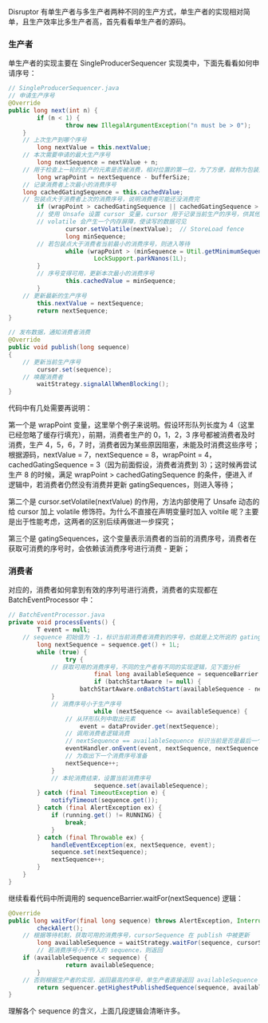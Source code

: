 Disruptor 有单生产者与多生产者两种不同的生产方式，单生产者的实现相对简单，且生产效率比多生产者高，首先看看单生产者的源码。

### 生产者

单生产者的实现主要在 SingleProducerSequencer 实现类中，下面先看看如何申请序号：

```java
// SingleProducerSequencer.java
// 申请生产序号
@Override
public long next(int n) {
		if (n < 1) {
				throw new IllegalArgumentException("n must be > 0");
    }
  	// 上次生产到哪个序号
		long nextValue = this.nextValue;
  	// 本次需要申请的最大生产序号
		long nextSequence = nextValue + n;
  	// 用于检查上一轮的生产的元素是否被消费，相对位置的第一位，为了方便，就称为包装点（上一轮最小的生产点序号）
		long wrapPoint = nextSequence - bufferSize;
  	// 记录消费者上次最小的消费序号
    long cachedGatingSequence = this.cachedValue;
  	// 包装点大于消费者上次的消费序号，说明消费者可能还没消费完
		if (wrapPoint > cachedGatingSequence || cachedGatingSequence > nextValue) {
      	// 使用 Unsafe 设置 cursor 变量，cursor 用于记录当前生产的序号，供其他 API 使用
      	// volatile 会产生一个内存屏障，使读写的数据可见
 				cursor.setVolatile(nextValue);  // StoreLoad fence
				long minSequence;
      	// 若包装点大于消费者当前最小的消费序号，则进入等待
				while (wrapPoint > (minSequence = Util.getMinimumSequence(gatingSequences, nextValue))) {
						LockSupport.parkNanos(1L); 
        }
      	// 序号变得可用，更新本次最小的消费序号
				this.cachedValue = minSequence;
		}
  	// 更新最新的生产序号
		this.nextValue = nextSequence;
		return nextSequence;
}

// 发布数据，通知消费者消费
@Override
public void publish(long sequence)
{
  	// 更新当前生产序号
		cursor.set(sequence);
  	// 唤醒消费者
		waitStrategy.signalAllWhenBlocking();
}
```

代码中有几处需要再说明：

第一个是 wrapPoint 变量，这里举个例子来说明。假设环形队列长度为 4（这里已经忽略了缓存行填充），前期，消费者生产的 0，1，2，3 序号都被消费者及时消费，生产 4，5，6，7 时，消费者因为某些原因阻塞，未能及时消费这些序号；根据源码，nextValue = 7，nextSequence = 8，wrapPoint = 4，cachedGatingSequence = 3（因为前面假设，消费者消费到 3）；这时候再尝试生产 8 的时候，满足 wrapPoint > cachedGatingSequence 的条件，便进入 if 逻辑中，若消费者仍然没有消费并更新 gatingSequences，则进入等待；

第二个是 cursor.setVolatile(nextValue) 的作用，方法内部使用了 Unsafe 动态的给 cursor 加上 volatile 修饰符。为什么不直接在声明变量时加入 voltile 呢？主要是出于性能考虑，这两者的区别后续再做进一步探究；

第三个是 gatingSequences，这个变量表示消费者的当前的消费序号，消费者在获取可消费的序号时，会依赖该消费序号进行消费 - 更新；

### 消费者

对应的，消费者如何拿到有效的序列号进行消费，消费者的实现都在 BatchEventProcessor 中：

```java
// BatchEventProcessor.java
private void processEvents() {
		T event = null;
  	// sequence 初始值为 -1，标识当前消费者消费到的序号，也就是上文所说的 gatingSequences
		long nextSequence = sequence.get() + 1L;
		while (true) {
				try {
          	// 获取可用的消费序号，不同的生产者有不同的实现逻辑，见下面分析
						final long availableSequence = sequenceBarrier.waitFor(nextSequence);
						if (batchStartAware != null) {
            		batchStartAware.onBatchStart(availableSequence - nextSequence + 1);
            }
          	// 消费序号小于生产序号
						while (nextSequence <= availableSequence) {
              	// 从环形队列中取出元素
            		event = dataProvider.get(nextSequence);
              	// 调用消费者逻辑消费
              	// nextSequence == availableSequence 标识当前是否是最后一个可消费的序列，可用于批量处理
                eventHandler.onEvent(event, nextSequence, nextSequence == availableSequence);
              	// 为取出下一个消费序号准备  
              	nextSequence++;
            }
          	// 本轮消费结束，设置当前消费序号
						sequence.set(availableSequence);
        } catch (final TimeoutException e) {
            notifyTimeout(sequence.get());
        } catch (final AlertException ex) {
            if (running.get() != RUNNING) {
                break;
            }
        } catch (final Throwable ex) {
            handleEventException(ex, nextSequence, event);
            sequence.set(nextSequence);
            nextSequence++;
        }
    }
}
```

继续看看代码中所调用的 sequenceBarrier.waitFor(nextSequence) 逻辑：

```java
@Override
public long waitFor(final long sequence) throws AlertException, InterruptedException, TimeoutException {
		checkAlert();
  	// 根据等待机制，获取可用的消费序号，cursorSequence 在 publish 中被更新
		long availableSequence = waitStrategy.waitFor(sequence, cursorSequence, dependentSequence, this);
		// 若消费序号小于传入的 sequence，则返回
  	if (availableSequence < sequence) {
				return availableSequence;
		}
  	// 否则根据生产者的实现，返回最高的序号，单生产者直接返回 availableSequence
		return sequencer.getHighestPublishedSequence(sequence, availableSequence);
}
```

理解各个 sequence 的含义，上面几段逻辑会清晰许多。
